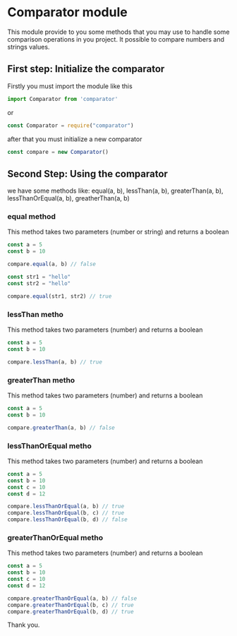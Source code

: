 # Comparator module

This module provide to you some methods that you may use to handle some comparison operations in you project. It possible to compare numbers and strings values.

## First step: Initialize the comparator

Firstly you must import the module like this
```javascript
import Comparator from 'comparator'

```
or

```javascript
const Comparator = require("comparator")

```
after that you must initialize a new comparator
```javascript
const compare = new Comparator()

```
## Second Step: Using the comparator
we have some methods like: equal(a, b), lessThan(a, b), greaterThan(a, b), lessThanOrEqual(a, b), greatherThan(a, b)

### equal method
This method takes two parameters (number or string) and returns a boolean

```javascript
const a = 5
const b = 10

compare.equal(a, b) // false

const str1 = "hello"
const str2 = "hello"

compare.equal(str1, str2) // true

```

### lessThan metho
This method takes two parameters (number) and returns a boolean

```javascript
const a = 5
const b = 10

compare.lessThan(a, b) // true

```

### greaterThan metho
This method takes two parameters (number) and returns a boolean

```javascript
const a = 5
const b = 10

compare.greaterThan(a, b) // false

```

### lessThanOrEqual metho
This method takes two parameters (number) and returns a boolean

```javascript
const a = 5
const b = 10
const c = 10
const d = 12

compare.lessThanOrEqual(a, b) // true
compare.lessThanOrEqual(b, c) // true
compare.lessThanOrEqual(b, d) // false

```

### greaterThanOrEqual metho
This method takes two parameters (number) and returns a boolean

```javascript
const a = 5
const b = 10
const c = 10
const d = 12

compare.greaterThanOrEqual(a, b) // false
compare.greaterThanOrEqual(b, c) // true
compare.greaterThanOrEqual(b, d) // true

```

Thank you.
